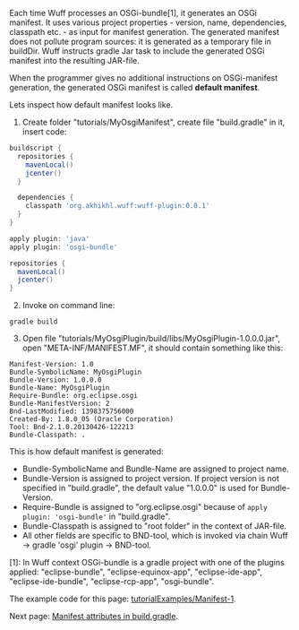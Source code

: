 Each time Wuff processes an OSGi-bundle[1], it generates an OSGi manifest. It uses various project properties - version, name, dependencies, classpath etc. - as input for manifest generation. The generated manifest does not pollute program sources: it is generated as a temporary file in buildDir. Wuff instructs gradle Jar task to include the generated OSGi manifest into the resulting JAR-file.

When the programmer gives no additional instructions on OSGi-manifest generation, the generated OSGi manifest is called **default manifest**.

Lets inspect how default manifest looks like.

1. Create folder "tutorials/MyOsgiManifest", create file "build.gradle" in it, insert code:

  ```groovy
  buildscript {
    repositories {
      mavenLocal()
      jcenter()
    }

    dependencies {
      classpath 'org.akhikhl.wuff:wuff-plugin:0.0.1'
    }
  }

  apply plugin: 'java'
  apply plugin: 'osgi-bundle'

  repositories {
    mavenLocal()
    jcenter()
  }
  ```

2. Invoke on command line:

  ```shell
  gradle build
  ```

3. Open file "tutorials/MyOsgiPlugin/build/libs/MyOsgiPlugin-1.0.0.0.jar", open "META-INF/MANIFEST.MF", it should contain something like this:

  ```
  Manifest-Version: 1.0
  Bundle-SymbolicName: MyOsgiPlugin
  Bundle-Version: 1.0.0.0
  Bundle-Name: MyOsgiPlugin
  Require-Bundle: org.eclipse.osgi
  Bundle-ManifestVersion: 2
  Bnd-LastModified: 1398375756000
  Created-By: 1.8.0_05 (Oracle Corporation)
  Tool: Bnd-2.1.0.20130426-122213
  Bundle-Classpath: .
  ```
  
  This is how default manifest is generated:

  - Bundle-SymbolicName and Bundle-Name are assigned to project name.
  - Bundle-Version is assigned to project version. If project version is not specified in "build.gradle", the default value "1.0.0.0" is used for Bundle-Version.
  - Require-Bundle is assigned to "org.eclipse.osgi" because of `apply plugin: 'osgi-bundle'` in "build.gradle".
  - Bundle-Classpath is assigned to "root folder" in the context of JAR-file.
  - All other fields are specific to BND-tool, which is invoked via chain Wuff -> gradle 'osgi' plugin -> BND-tool.

[1]: In Wuff context OSGi-bundle is a gradle project with one of the plugins applied: "eclipse-bundle", "eclipse-equinox-app", "eclipse-ide-app", "eclipse-ide-bundle", "eclipse-rcp-app", "osgi-bundle".

The example code for this page: [tutorialExamples/Manifest-1](../tree/master/tutorialExamples/Manifest-1).

Next page: [Manifest attributes in build.gradle](Manifest-attributes-in-build.gradle).